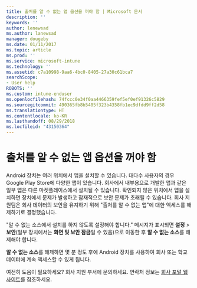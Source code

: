 ```yaml
---
title: 출처를 알 수 없는 앱 옵션을 꺼야 함 | Microsoft 문서
description: ''
keywords: ''
author: lenewsad
ms.author: lanewsad
manager: dougeby
ms.date: 01/11/2017
ms.topic: article
ms.prod: ''
ms.service: microsoft-intune
ms.technology: ''
ms.assetid: c7a10998-9aa6-4bc0-8405-27a30c61bca7
searchScope:
- User help
ROBOTS: ''
ms.custom: intune-enduser
ms.openlocfilehash: 74fccc0e34f0aa4466359fef5ef0ef91326c5829
ms.sourcegitcommit: 490365fb8b5405f323b4358fb1ec9dfdd9ff2d58
ms.translationtype: HT
ms.contentlocale: ko-KR
ms.lasthandoff: 08/29/2018
ms.locfileid: "43150364"
---
```

# <a name="you-need-to-turn-off-unknown-sources"></a>출처를 알 수 없는 앱 옵션을 꺼야 함

Android 장치는 여러 위치에서 앱을 설치할 수 있습니다. 대다수 사용자의 경우 Google Play Store에 다양한 앱이 있습니다. 회사에서 내부용으로 개발한 앱과 같은 일부 앱은 다른 마켓플레이스에서 설치될 수 있습니다. 확인되지 않은 위치에서 앱을 설치하면 장치에서 문제가 발생하고 잠재적으로 보안 문제가 초래될 수 있습니다. 회사 지원팀은 회사 데이터의 보안을 유지하기 위해 "출처를 알 수 없는 앱"에 대한 액세스를 해제하기로 결정했습니다.

"알 수 없는 소스에서 설치를 하지 않도록 설정해야 합니다." 메시지가 표시되면 **설정** > **보안**(일부 장치에서는 **화면 및 보안 잠금**일 수 있음)으로 이동한 후 **알 수 없는 소스**를 해제해야 합니다.

**알 수 없는 소스**를 해제하면 몇 분 정도 후에 Android 장치를 사용하여 회사 또는 학교 데이터에 계속 액세스할 수 있게 됩니다.

여전히 도움이 필요하세요? 회사 지원 부서에 문의하세요. 연락처 정보는 [회사 포털 웹 사이트](https://go.microsoft.com/fwlink/?linkid=2010980)를 참조하세요.

